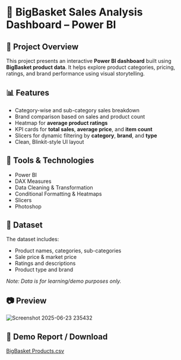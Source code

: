 
# 🛒 BigBasket Sales Analysis Dashboard – Power BI

## 📌 Project Overview

This project presents an interactive **Power BI dashboard** built using **BigBasket product data**. It helps explore product categories, pricing, ratings, and brand performance using visual storytelling.

## 📊 Features

* Category-wise and sub-category sales breakdown
* Brand comparison based on sales and product count
* Heatmap for **average product ratings**
* KPI cards for **total sales**, **average price**, and **item count**
* Slicers for dynamic filtering by **category**, **brand**, and **type**
* Clean, Blinkit-style UI layout

## 🧰 Tools & Technologies

* Power BI
* DAX Measures
* Data Cleaning & Transformation
* Conditional Formatting & Heatmaps
* Slicers
* Photoshop

## 📁 Dataset

The dataset includes:

* Product names, categories, sub-categories
* Sale price & market price
* Ratings and descriptions
* Product type and brand

*Note: Data is for learning/demo purposes only.*

## 📷 Preview

![Screenshot 2025-06-23 235432](https://github.com/user-attachments/assets/df9490ea-e52b-45df-8aeb-ff7d5b22692e)


## 🔗 Demo Report / Download

[BigBasket Products.csv](https://github.com/user-attachments/files/20870427/BigBasket.Products.csv)

